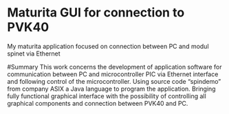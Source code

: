 # Maturita GUI for connection to PVK40
My maturita application focused on connection between PC and modul spinet via Ethernet

#Summary
This work concerns the development of application software for communication between
PC and microcontroller PIC via Ethernet interface and following control of the
microcontroller. Using source code “spindemo” from company ASIX a Java language to
program the application. Bringing fully functional graphical interface with the possibility
of controlling all graphical components and connection between PVK40 and PC.

